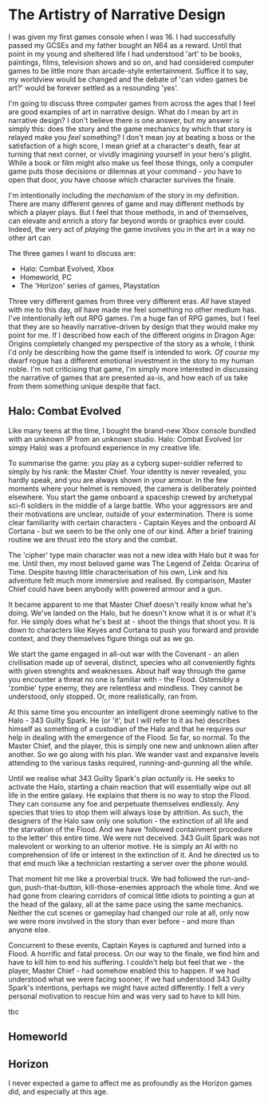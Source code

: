 <!-- I was inspired to write this essay after attending a talk by Susan O'Connor, a seasoned game writer and wise sage of the industry. She recommended that aspiring narrative designers demonstrate some insight into narrative design, so I have written this essay focussing on three computer games I feel have very strong and impactful narratives -->

# The Artistry of Narrative Design

I was given my first games console when I was 16. I had successfully passed my GCSEs and my father bought an N64 as a reward. Until that point in my young and sheltered life I had understood 'art' to be books, paintings, films, television shows and so on, and had considered computer games to be little more than arcade-style entertainment. Suffice it to say, my worldview would be changed and the debate of 'can video games be art?' would be forever settled as a resounding 'yes'.

I'm going to discuss three computer games from across the ages that I feel are good examples of art in narrative design. What do I mean by art in narrative design? I don't believe there is one answer, but my answer is simply this: does the story and the game mechanics by which that story is relayed make you *feel* something? I don't mean joy at beating a boss or the satisfaction of a high score, I mean grief at a character's death, fear at turning that next corner, or vividly imagining yourself in your hero's plight. While a book or film might also make us feel those things, only a computer game puts those decisions or dilemnas at your command - *you* have to open that door, *you* have choose which character survives the finale.

I'm intentionally including the *mechanism* of the story in my definition. There are many different genres of game and may different methods by which a player plays. But I feel that those methods, in and of themselves, can elevate and enrich a story far beyond words or graphics ever could. Indeed, the very act of *playing* the game involves you in the art in a way no other art can

The three games I want to discuss are:

- Halo: Combat Evolved, Xbox
- Homeworld, PC
- The 'Horizon' series of games, Playstation

Three very different games from three very different eras. *All* have stayed with me to this day, *all* have made me feel something no other medium has. I've intentionally left out RPG games. I'm a huge fan of RPG games, but I feel that they are so heavily narrative-driven by design that they would make my point for me. If I described how each of the different origins in Dragon Age: Origins completely changed my perspective of the story as a whole, I think I'd only be describing how the game itself is intended to work. *Of course* my dwarf rogue has a different emotional investment in the story to my human noble. I'm not criticising that game, I'm simply more interested in discussing the narrative of games that are presented as-is, and how each of us take from them something unique despite that fact.

## Halo: Combat Evolved

Like many teens at the time, I bought the brand-new Xbox console bundled with an unknown IP from an unknown studio. Halo: Combat Evolved (or simpy Halo) was a profound experience in my creative life.

To summarise the game: you play as a cyborg super-soldier referred to simply by his rank: the Master Chief. Your identity is never revealed, you hardly speak, and you are always shown in your armour. In the few moments where your helmet is removed, the camera is deliberately pointed elsewhere. You start the game onboard a spaceship crewed by archetypal sci-fi soldiers in the middle of a large battle. Who your aggressors are and their motivations are unclear, outside of your extermination. There is some clear familiarity with certain characters - Captain Keyes and the onboard AI Cortana - but we seem to be the only one of our kind. After a brief training routine we are thrust into the story and the combat.

The 'cipher' type main character was not a new idea with Halo but it was for me. Until then, my most beloved game was The Legend of Zelda: Ocarina of Time. Despite having little characterisation of his own, Link and his adventure felt much more immersive and realised. By comparison, Master Chief could have been anybody with powered armour and a gun.

It became apparent to me that Master Chief doesn't really know what he's doing. We've landed on the Halo, but he doesn't know what it is or what it's for. He simply does what he's best at - shoot the things that shoot you. It is down to characters like Keyes and Cortana to push you forward and provide context, and they themselves figure things out as we go.

We start the game engaged in all-out war with the Covenant - an alien civilisation made up of several, distinct, species who all conveniently fights with given strenghts and weaknesses. About half way through the game you encounter a threat no one is familiar with - the Flood. Ostensibly a 'zombie' type enemy, they are relentless and mindless. They cannot be understood, only stopped. Or, more realistically, ran from.

At this same time you encounter an intelligent drone seemingly native to the Halo - 343 Guilty Spark. He (or 'it', but I will refer to it as he) describes himself as something of a custodian of the Halo and that he requires our help in dealing with the emergence of the Flood. So far, so normal. To the Master Chief, and the player, this is simply one new and unknown alien after another. So we go along with his plan. We wander vast and expansive levels attending to the various tasks required, running-and-gunning all the while.

Until we realise what 343 Guilty Spark's plan *actually* is. He seeks to activate the Halo, starting a chain reaction that will essentially wipe out all life in the entire galaxy. He explains that there is no way to stop the Flood. They can consume any foe and perpetuate themselves endlessly. Any species that tries to stop them will always lose by attrition. As such, the designers of the Halo saw only one solution - the extinction of all life and the starvation of the Flood. And we have 'followed containment procedure to the letter' this entire time. We were not deceived. 343 Guilt Spark was not malevolent or working to an ulterior motive. He is simply an AI with no comprehension of life or interest in the extinction of it. And he directed us to that end much like a technician restarting a server over the phone would.

That moment hit me like a proverbial truck. We had followed the run-and-gun, push-that-button, kill-those-enemies approach the whole time. And we had gone from clearing corridors of comical little idiots to pointing a gun at the head of the galaxy, all at the same pace using the same mechanics. Neither the cut scenes or gameplay had changed our role at all, only now we were more involved in the story than ever before - and more than anyone else.

Concurrent to these events, Captain Keyes is captured and turned into a Flood. A horrific and fatal process. On our way to the finale, we find him and have to kill him to end his suffering. I couldn't help but feel that we - the player, Master Chief - had somehow enabled this to happen. If we had understood what we were facing sooner, if we had understood 343 Guilty Spark's intentions, perhaps we might have acted differently. I felt a very personal motivation to rescue him and was very sad to have to kill him.

tbc

## Homeworld

## Horizon

I never expected a game to affect me as profoundly as the Horizon games did, and especially at this age. 